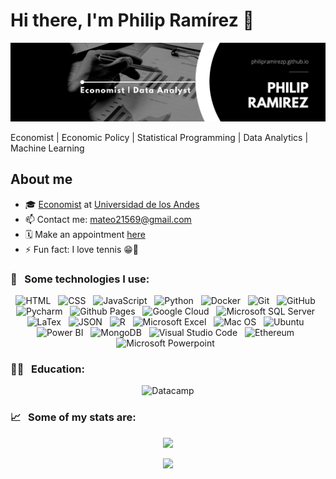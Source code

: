 # Hi there, I'm Philip Ramírez 👋
<p align="center">
  <img src="https://github.com/philipramirezp/philipramirezp/blob/main/PhilipRamirez_LinkedinBanner.png" alt="Philip Ramírez - Economist">
</p>
Economist | Economic Policy | Statistical Programming | Data Analytics | Machine Learning

## About me

- 🎓 [Economist](https://economia.uniandes.edu.co/programas/pregrado-en-economia) at [Universidad de los Andes](https://www.uniandes.edu.co/)
- 📫 Contact me: mateo21569@gmail.com
- 🗓 Make an appointment [here](https://calendly.com/philipramirezp)
- ⚡ Fun fact: I love tennis 😁🎾

### 🎯 &nbsp;&nbsp;Some technologies I use:
<p align="center">
  <img src="https://img.shields.io/badge/HTML5-E34F26?style=for-the-badge&logo=html5&logoColor=white" alt="HTML" />&nbsp;&nbsp;
  <img src="https://img.shields.io/badge/CSS3-1572B6?style=for-the-badge&logo=css3&logoColor=white" alt="CSS" />&nbsp;&nbsp;
  <img src="https://img.shields.io/badge/JavaScript-323330?style=for-the-badge&logo=javascript&logoColor=F7DF1E" alt="JavaScript" />&nbsp;&nbsp;
  <img src="https://img.shields.io/badge/Python-FFD43B?style=for-the-badge&logo=python&logoColor=blue" alt="Python">&nbsp;&nbsp;
  <img src="https://img.shields.io/badge/Docker-2CA5E0?style=for-the-badge&logo=docker&logoColor=white" alt="Docker">&nbsp;&nbsp;
  <img src="https://img.shields.io/badge/Git-F05032?style=for-the-badge&logo=git&logoColor=white" alt="Git" />&nbsp;&nbsp;
  <img src="https://img.shields.io/badge/github%20-%23000.svg?&style=for-the-badge&logo=github&logoColor=white" alt="GitHub" />&nbsp;&nbsp;
  <img src="https://img.shields.io/badge/PyCharm-000000.svg?&style=for-the-badge&logo=PyCharm&logoColor=white" alt="Pycharm">&nbsp;&nbsp;
  <img src="https://img.shields.io/badge/GitHub%20Pages-222222?style=for-the-badge&logo=github%20Pages&logoColor=white" alt="Github Pages">&nbsp;&nbsp;
  <img src="https://img.shields.io/badge/Google_Cloud-4285F4?style=for-the-badge&logo=google-cloud&logoColor=white" alt="Google Cloud">&nbsp;&nbsp;
  <img src="https://img.shields.io/badge/Microsoft%20SQL%20Server-CC2927?style=for-the-badge&logo=microsoft%20sql%20server&logoColor=white" alt="Microsoft SQL Server">&nbsp;&nbsp;
  <img src="https://img.shields.io/badge/LaTeX-47A141?style=for-the-badge&logo=LaTeX&logoColor=white" alt="LaTex">&nbsp;&nbsp;
  <img src="https://img.shields.io/badge/json-5E5C5C?style=for-the-badge&logo=json&logoColor=white" alt="JSON">&nbsp;&nbsp;
  <img src="https://img.shields.io/badge/r-%23276DC3.svg?style=for-the-badge&logo=r&logoColor=white" alt="R">&nbsp;&nbsp;
  <img src="https://img.shields.io/badge/Microsoft_Excel-217346?style=for-the-badge&logo=microsoft-excel&logoColor=white" alt="Microsoft Excel">&nbsp;&nbsp;
  <img src="https://img.shields.io/badge/mac%20os-000000?style=for-the-badge&logo=apple&logoColor=white" alt="Mac OS">&nbsp;&nbsp;
  <img src="https://img.shields.io/badge/Ubuntu-E95420?style=for-the-badge&logo=ubuntu&logoColor=white" alt="Ubuntu">&nbsp;&nbsp;
  <img src="https://img.shields.io/badge/power_bi-F2C811?style=for-the-badge&logo=powerbi&logoColor=black" alt="Power BI">&nbsp;&nbsp;
  <img src="https://img.shields.io/badge/MongoDB-%234ea94b.svg?style=for-the-badge&logo=mongodb&logoColor=white" alt="MongoDB">&nbsp;&nbsp;
  <img src="https://img.shields.io/badge/Visual%20Studio%20Code-0078d7.svg?style=for-the-badge&logo=visual-studio-code&logoColor=white" alt="Visual Studio Code">&nbsp;&nbsp;
  <img src="https://img.shields.io/badge/Ethereum-3C3C3D?style=for-the-badge&logo=Ethereum&logoColor=white" alt="Ethereum">&nbsp;&nbsp;
  <img src="https://img.shields.io/badge/Microsoft_PowerPoint-B7472A?style=for-the-badge&logo=microsoft-powerpoint&logoColor=white" alt="Microsoft Powerpoint">&nbsp;&nbsp;
  
</p>

### 👨‍🎓 &nbsp;&nbsp;Education:
<p align="center">
  <img src="https://img.shields.io/badge/Datacamp-05192D?style=for-the-badge&logo=datacamp&logoColor=03E860" alt="Datacamp">
</p>

### 📈 &nbsp;&nbsp;Some of my stats are:
<p align="center">
  <img src="http://github-profile-summary-cards.vercel.app/api/cards/profile-details?username=philipramirezp&theme=default" />
</p>
<p align="center">
  <img src="https://github-readme-stats.vercel.app/api/top-langs/?username=philipramirezp&langs_count=8&theme=default&layout=pie">
</p>

<!--
**philipramirezp/philipramirezp** is a ✨ _special_ ✨ repository because its `README.md` (this file) appears on your GitHub profile.

Here are some ideas to get you started:

- 🔭 I’m currently working on ...
- 🌱 I’m currently learning ...
- 👯 I’m looking to collaborate on ...
- 🤔 I’m looking for help with ...
- 💬 Ask me about ...
- 📫 How to reach me: ...
- 😄 Pronouns: ...
- ⚡ Fun fact: ...
-->
